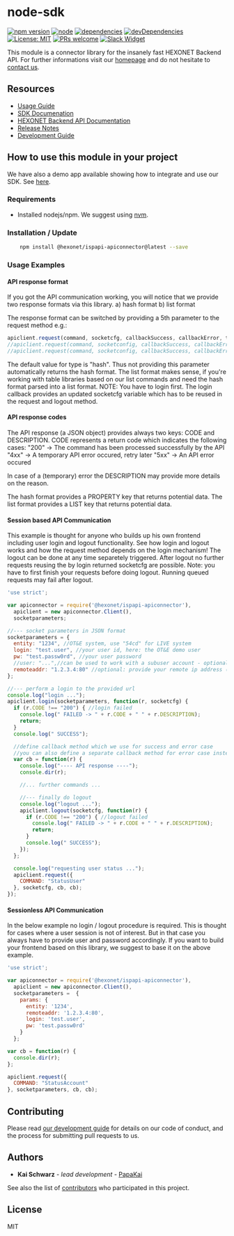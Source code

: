 # node-sdk

[![npm version](https://img.shields.io/npm/v/@hexonet/ispapi-apiconnector.svg?style=flat)](https://www.npmjs.com/package/@hexonet/ispapi-apiconnector)
[![node](https://img.shields.io/node/v/@hexonet/ispapi-apiconnector.svg)](https://www.npmjs.com/package/@hexonet/ispapi-apiconnector)
[![dependencies](https://david-dm.org/@hexonet/ispapi-apiconnector.svg)](https://david-dm.org/@hexonet/ispapi-apiconnector)
[![devDependencies](https://david-dm.org/@hexonet/ispapi-apiconnector/dev-status.svg)](https://david-dm.org/@hexonet/ispapi-apiconnector#info=devDependencies)
[![License: MIT](https://img.shields.io/badge/License-MIT-blue.svg)](https://opensource.org/licenses/MIT)
[![PRs welcome](https://img.shields.io/badge/PRs-welcome-brightgreen.svg)](https://github.com/hexonet/node-sdk/blob/master/CONTRIBUTING.md)
[![Slack Widget](https://camo.githubusercontent.com/984828c0b020357921853f59eaaa65aaee755542/68747470733a2f2f73332e65752d63656e7472616c2d312e616d617a6f6e6177732e636f6d2f6e6774756e612f6a6f696e2d75732d6f6e2d736c61636b2e706e67)](https://hexonet-sdk.slack.com/messages/CBFDZ6G3W)

This module is a connector library for the insanely fast HEXONET Backend API. For further informations visit our [homepage](https://www.hexonet.net) and do not hesitate to [contact us](https://www.hexonet.net/contact).

## Resources

* [Usage Guide](https://github.com/hexonet/go-sdk/blob/master/README.md#how-to-use-this-module-in-your-project)
* [SDK Documenation](https://godoc.org/github.com/hexonet/go-sdk)
* [HEXONET Backend API Documentation](https://github.com/hexonet/hexonet-api-documentation/tree/master/API)
* [Release Notes](https://github.com/hexonet/go-sdk/releases)
* [Development Guide](https://github.com/hexonet/go-sdk/wiki/Development-Guide)

## How to use this module in your project

We have also a demo app available showing how to integrate and use our SDK. See [here](https://github.com/hexonet/php-sdk-demo).

### Requirements

* Installed nodejs/npm. We suggest using [nvm](https://github.com/creationix/nvm).

### Installation / Update

```bash
    npm install @hexonet/ispapi-apiconnector@latest --save
```

### Usage Examples

#### API response format

If you got the API communication working, you will notice that we provide two response formats via this library.
a) hash format
b) list format

The response format can be switched by providing a 5th parameter to the request method e.g.:

```js
apiclient.request(command, socketcfg, callbackSuccess, callbackError, type);
//apiclient.request(command, socketconfig, callbackSuccess, callbackError, "hash");
//apiclient.request(command, socketconfig, callbackSuccess, callbackError, "list");
```

The default value for type is "hash". Thus not providing this parameter automatically returns the hash format.
The list format makes sense, if you're working with table libraries based on our list commands and need the hash format parsed into a list format.
NOTE: You have to login first. The login callback provides an updated socketcfg variable which has to be reused in the request and logout method.

#### API response codes

The API response (a JSON object) provides always two keys: CODE and DESCRIPTION.
CODE represents a return code which indicates the following cases:
"200" -> The command has been processed successfully by the API
"4xx" -> A temporary API error occured, retry later
"5xx" -> An API error occured

In case of a (temporary) error the DESCRIPTION may provide more details on the reason.

The hash format provides a PROPERTY key that returns potential data.
The list format provides a LIST key that returns potential data.

#### Session based API Communication

This example is thought for anyone who builds up his own frontend including user login and logout functionality.
See how login and logout works and how the request method depends on the login mechanism!
The logout can be done at any time separetely triggered. After logout no further requests reusing the by login returned socketcfg are possible.
Note: you have to first finish your requests before doing logout. Running queued requests may fail after logout.

```js
'use strict';

var apiconnector = require('@hexonet/ispapi-apiconnector'),
  apiclient = new apiconnector.Client(),
  socketparameters;

//--- socket parameters in JSON format
socketparameters = {
  entity: "1234", //OT&E system, use "54cd" for LIVE system
  login: "test.user", //your user id, here: the OT&E demo user
  pw: "test.passw0rd", //your user password
  //user: "...",//can be used to work with a subuser account - optional
  remoteaddr: "1.2.3.4:80" //optional: provide your remote ip address (use for ip filter)
};

//--- perform a login to the provided url
console.log("login ...");
apiclient.login(socketparameters, function(r, socketcfg) {
  if (r.CODE !== "200") { //login failed
    console.log(" FAILED -> " + r.CODE + " " + r.DESCRIPTION);
    return;
  }
  console.log(" SUCCESS");

  //define callback method which we use for success and error case
  //you can also define a separate callback method for error case instead
  var cb = function(r) {
    console.log("---- API response ----");
    console.dir(r);

    //... further commands ...

    //--- finally do logout
    console.log("logout ...");
    apiclient.logout(socketcfg, function(r) {
      if (r.CODE !== "200") { //logout failed
        console.log(" FAILED -> " + r.CODE + " " + r.DESCRIPTION);
        return;
      }
      console.log(" SUCCESS");
    });
  };

  console.log("requesting user status ...");
  apiclient.request({
    COMMAND: "StatusUser"
  }, socketcfg, cb, cb);
});
```

#### Sessionless API Communication

In the below example no login / logout procedure is required.
This is thought for cases where a user session is not of interest.
But in that case you always have to provide user and password accordingly.
If you want to build your frontend based on this library, we suggest to base it on the above example.

```js
'use strict';

var apiconnector = require('@hexonet/ispapi-apiconnector'),
  apiclient = new apiconnector.Client(),
  socketparameters =  {
    params: {
      entity: '1234',
      remoteaddr: '1.2.3.4:80',
      login: 'test.user',
      pw: 'test.passw0rd'
    }
  };

var cb = function(r) {
  console.dir(r);
};

apiclient.request({
  COMMAND: "StatusAccount"
}, socketparameters, cb, cb);
```

## Contributing

Please read [our development guide](https://github.com/hexonet/node-sdk/wiki/Development-Guide) for details on our code of conduct, and the process for submitting pull requests to us.

## Authors

* **Kai Schwarz** - *lead development* - [PapaKai](https://github.com/papakai)

See also the list of [contributors](https://github.com/hexonet/node-sdk/graphs/contributors) who participated in this project.

## License

MIT
